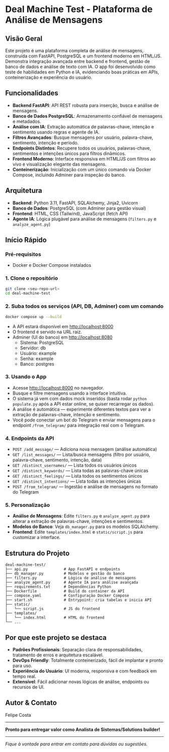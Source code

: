 
# Deal Machine Test - Plataforma de Análise de Mensagens

## Visão Geral
Este projeto é uma plataforma completa de análise de mensagens, construída com FastAPI, PostgreSQL e um frontend moderno em HTML/JS. Demonstra integração avançada entre backend e frontend, gestão de banco de dados e análise de texto com IA. O app foi desenvolvido como teste de habilidades em Python e IA, evidenciando boas práticas em APIs, conteinerização e experiência do usuário.

## Funcionalidades
- **Backend FastAPI**: API REST robusta para inserção, busca e análise de mensagens.
- **Banco de Dados PostgreSQL**: Armazenamento confiável de mensagens e metadados.
- **Análise com IA**: Extração automática de palavras-chave, intenção e sentimento usando regras e agente de IA.
- **Filtros Avançados**: Busque mensagens por usuário, palavra-chave, sentimento, intenção e período.
- **Endpoints Distintos**: Recupere todos os usuários, palavras-chave, sentimentos e intenções únicos para filtros dinâmicos.
- **Frontend Moderno**: Interface responsiva em HTML/JS com filtros ao vivo e visualização elegante das mensagens.
- **Conteinerização**: Inicialização com um único comando via Docker Compose, incluindo Adminer para inspeção do banco.

## Arquitetura
- **Backend**: Python 3.11, FastAPI, SQLAlchemy, Jinja2, Uvicorn
- **Banco de Dados**: PostgreSQL (com Adminer para gestão visual)
- **Frontend**: HTML, CSS (Tailwind), JavaScript (fetch API)
- **Agente IA**: Lógica plugável para análise de mensagens (`filters.py` e `analyze_agent.py`)

## Início Rápido
### Pré-requisitos
- Docker e Docker Compose instalados

### 1. Clone o repositório
```sh
git clone <seu-repo-url>
cd deal-machine-test
```

### 2. Suba todos os serviços (API, DB, Adminer) com um comando
```sh
docker compose up --build
```
- A API estará disponível em [http://localhost:8000](http://localhost:8000)
- O frontend é servido na URL raiz.
- Adminer (UI do banco) em [http://localhost:8080](http://localhost:8080)
  - Sistema: PostgreSQL
  - Servidor: db
  - Usuário: example
  - Senha: example
  - Banco: postgres


### 3. Usando o App
- Acesse [http://localhost:8000](http://localhost:8000) no navegador.
- Busque e filtre mensagens usando a interface intuitiva.
- O sistema já vem com dados mock inseridos (basta rodar `python populate.py` após a API estar online, se quiser recarregar os dados).
- A análise é automática — experimente diferentes textos para ver a extração de palavras-chave, intenção e sentimento.
- Você pode conectar um bot do Telegram e enviar mensagens para o endpoint `/from_telegram/` para integração real com o Telegram.

### 4. Endpoints da API
- `POST /add_message/` — Adiciona nova mensagem (análise automática)
- `GET /list_messages/` — Lista/busca mensagens (filtro por usuário, palavra-chave, sentimento, intenção, data)
- `GET /distinct_usernames/` — Lista todos os usuários únicos
- `GET /distinct_keywords/` — Lista todas as palavras-chave únicas
- `GET /distinct_feelings/` — Lista todos os sentimentos únicos
- `GET /distinct_intentions/` — Lista todas as intenções únicas
- `POST /from_telegram/` — Ingestão e análise de mensagens no formato do Telegram

### 5. Personalização
- **Análise de Mensagens**: Edite `filters.py` e `analyze_agent.py` para alterar a extração de palavras-chave, intenções e sentimentos.
- **Modelos do Banco**: Veja `db_manager.py` para os modelos SQLAlchemy.
- **Frontend**: Edite `templates/index.html` e `static/script.js` para customizar a interface.

## Estrutura do Projeto
```
deal-machine-test/
├── api.py                # App FastAPI e endpoints
├── db_manager.py         # Modelos e gestão do banco
├── filters.py            # Lógica de análise de mensagens
├── analyze_agent.py      # Agente IA para análise avançada
├── requirements.txt      # Dependências Python
├── Dockerfile            # Build do container da API
├── compose.yaml          # Configuração Docker Compose
├── start.sh              # Entrypoint: cria tabelas e inicia API
├── static/
│   └── script.js         # JS do frontend
├── templates/
│   └── index.html        # HTML do frontend
└── ...
```

## Por que este projeto se destaca
- **Padrões Profissionais**: Separação clara de responsabilidades, tratamento de erros e arquitetura escalável.
- **DevOps Friendly**: Totalmente conteinerizado, fácil de implantar e pronto para uso.
- **Experiência do Usuário**: UI moderna, responsiva e com feedback em tempo real.
- **Extensível**: Fácil adicionar novas lógicas de análise, endpoints ou recursos de UI.

## Autor & Contato
Felipe Costa

---

**Pronto para entregar valor como Analista de Sistemas/Solutions builder!**

---

*Fique à vontade para entrar em contato para dúvidas ou sugestões.*
